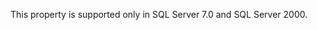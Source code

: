 <Token xmlns:xlink="http://www.w3.org/1999/xlink">This property is supported only in SQL Server 7.0 and SQL Server 2000.</Token>